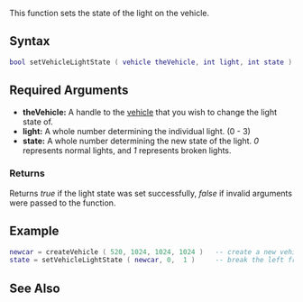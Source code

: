 This function sets the state of the light on the vehicle.

Syntax
------

``` lua
bool setVehicleLightState ( vehicle theVehicle, int light, int state )
```

Required Arguments
------------------

-   **theVehicle:** A handle to the [vehicle](/vehicle.md "wikilink") that you wish to change the light state of.
-   **light:** A whole number determining the individual light. (0 - 3)
-   **state:** A whole number determining the new state of the light. *0* represents normal lights, and *1* represents broken lights.

### Returns

Returns *true* if the light state was set successfully, *false* if invalid arguments were passed to the function.

Example
-------

``` lua
newcar = createVehicle ( 520, 1024, 1024, 1024 )   -- create a new vehicle
state = setVehicleLightState ( newcar, 0,  1 )     -- break the left front light
```

See Also
--------
